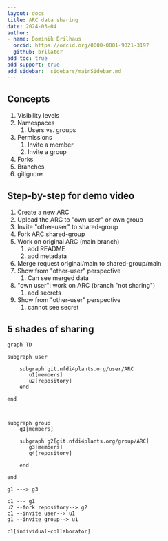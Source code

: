 ```yaml
---
layout: docs
title: ARC data sharing
date: 2024-03-04
author:
- name: Dominik Brilhaus
  orcid: https://orcid.org/0000-0001-9021-3197
  github: brilator
add toc: true
add support: true
add sidebar: _sidebars/mainSidebar.md
---
```



## Concepts

1. Visibility levels
2. Namespaces
   1. Users vs. groups
3. Permissions
   1. Invite a member
   2. Invite a group
4. Forks
5. Branches
6. gitignore

## Step-by-step for demo video

1. Create a new ARC
2. Upload the ARC to "own user" or own group
3. Invite "other-user" to shared-group
4. Fork ARC shared-group
5. Work on original ARC (main branch)
   1. add README
   2. add metadata
6. Merge request original/main to shared-group/main
7. Show from "other-user" perspective
   1. Can see merged data
8. "own user": work on ARC (branch "not sharing")
   1. add secrets
9. Show from "other-user" perspective
   1.  cannot see secret



## 5 shades of sharing



```mermaid
graph TD

subgraph user

    subgraph git.nfdi4plants.org/user/ARC
       u1[members]
       u2[repository]
    end

end



subgraph group    
    g1[members]

    subgraph g2[git.nfdi4plants.org/group/ARC]
       g3[members]
       g4[repository]

    end

end

g1 ---> g3

c1 --- g1
u2 --fork repository--> g2
c1 --invite user--> u1
g1 --invite group--> u1

c1[individual-collaborator]


```